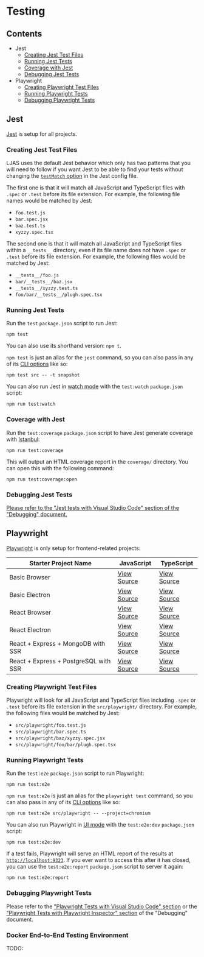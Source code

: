 # Testing

## Contents

-   Jest
    -   [Creating Jest Test Files](#creating-jest-test-files)
    -   [Running Jest Tests](#running-jest-tests)
    -   [Coverage with Jest](#coverage-with-jest)
    -   [Debugging Jest Tests](#debugging-jest-tests)
-   Playwright
    -   [Creating Playwright Test Files](#creating-playwright-test-files)
    -   [Running Playwright Tests](#running-playwright-tests)
    -   [Debugging Playwright Tests](#debugging-playwright-tests)

## Jest

[Jest](https://jestjs.io) is setup for all projects.

### Creating Jest Test Files

LJAS uses the default Jest behavior which only has two patterns that you will need to follow if you want Jest to be able to find your tests without changing the [`testMatch` option](https://jestjs.io/docs/configuration#testmatch-arraystring) in the Jest config file.

The first one is that it will match all JavaScript and TypeScript files with `.spec` or `.test` before its file extension. For example, the following file names would be matched by Jest:

-   `foo.test.js`
-   `bar.spec.jsx`
-   `baz.test.ts`
-   `xyzzy.spec.tsx`

The second one is that it will match all JavaScript and TypeScript files within a `__tests__` directory, even if its file name does not have `.spec` or `.test` before its file extension. For example, the following files would be matched by Jest:

-   `__tests__/foo.js`
-   `bar/__tests__/baz.jsx`
-   `__tests__/xyzzy.test.ts`
-   `foo/bar/__tests__/plugh.spec.tsx`

### Running Jest Tests

Run the `test` `package.json` script to run Jest:

```console
npm test
```

You can also use its shorthand version: `npm t`.

`npm test` is just an alias for the `jest` command, so you can also pass in any of its [CLI options](https://jestjs.io/docs/cli) like so:

```console
npm test src -- -t snapshot
```

You can also run Jest in [watch mode](https://jestjs.io/docs/cli#--watch) with the `test:watch` `package.json` script:

```console
npm run test:watch
```

### Coverage with Jest

Run the `test:coverage` `package.json` script to have Jest generate coverage with [Istanbul](https://istanbul.js.org):

```console
npm run test:coverage
```

This will output an HTML coverage report in the `coverage/` directory. You can open this with the following command:

```console
npm run test:coverage:open
```

### Debugging Jest Tests

[Please refer to the "Jest tests with Visual Studio Code" section of the "Debugging" document.](./debugging.md#jest-tests-with-visual-studio-code)

## Playwright

[Playwright](https://playwright.dev) is only setup for frontend-related projects:

| Starter Project Name                  | JavaScript                                               | TypeScript                                                  |
| ------------------------------------- | -------------------------------------------------------- | ----------------------------------------------------------- |
| Basic Browser                         | [View Source](../../starters/basic-browser)              | [View Source](../../starters/basic-browser-ts)              |
| Basic Electron                        | [View Source](../../starters/basic-electron)             | [View Source](../../starters/basic-electron-ts)             |
| React Browser                         | [View Source](../../starters/react-electron)             | [View Source](../../starters/react-electron-ts)             |
| React Electron                        | [View Source](../../starters/react-electron)             | [View Source](../../starters/react-electron-ts)             |
| React + Express + MongoDB with SSR    | [View Source](../../starters/react-express-mongo-ssr)    | [View Source](../../starters/react-express-mongo-ssr-ts)    |
| React + Express + PostgreSQL with SSR | [View Source](../../starters/react-express-postgres-ssr) | [View Source](../../starters/react-express-postgres-ssr-ts) |

### Creating Playwright Test Files

Playwright will look for all JavaScript and TypeScript files including `.spec` or `.test` before its file extension in the `src/playwright/` directory. For example, the following files would be matched by Jest:

-   `src/playwright/foo.test.js`
-   `src/playwright/bar.spec.ts`
-   `src/playwright/baz/xyzzy.spec.jsx`
-   `src/playwright/foo/bar/plugh.spec.tsx`

### Running Playwright Tests

Run the `test:e2e` `package.json` script to run Playwright:

```console
npm run test:e2e
```

`npm run test:e2e` is just an alias for the `playwright test` command, so you can also pass in any of its [CLI options](https://playwright.dev/docs/test-cli) like so:

```console
npm run test:e2e src/playwright -- --project=chromium
```

You can also run Playwright in [UI mode](https://playwright.dev/docs/test-ui-mode) with the `test:e2e:dev` `package.json` script:

```console
npm run test:e2e:dev
```

If a test fails, Playwright will serve an HTML report of the results at [`http://localhost:9323`](http://localhost:9323). If you ever want to access this after it has closed, you can use the `test:e2e:report` `package.json` script to server it again:

```console
npm run test:e2e:report
```

### Debugging Playwright Tests

Please refer to the ["Playwright Tests with Visual Studio Code" section](./debugging.md#playwright-tests-with-visual-studio-code) or the ["Playwright Tests with Playwright Inspector" section](./debugging.md#playwright-tests-with-playwright-inspector) of the "Debugging" document.

### Docker End-to-End Testing Environment

TODO:
